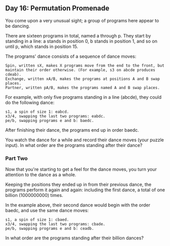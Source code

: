 ## Day 16: Permutation Promenade

You come upon a very unusual sight; a group of programs here appear to be dancing.

There are sixteen programs in total, named a through p. They start by standing in a line: a stands in position 0, b stands in position 1, and so on until p, which stands in position 15.

The programs' dance consists of a sequence of dance moves:

    Spin, written sX, makes X programs move from the end to the front, but maintain their order otherwise. (For example, s3 on abcde produces cdeab).
    Exchange, written xA/B, makes the programs at positions A and B swap places.
    Partner, written pA/B, makes the programs named A and B swap places.

For example, with only five programs standing in a line (abcde), they could do the following dance:

    s1, a spin of size 1: eabcd.
    x3/4, swapping the last two programs: eabdc.
    pe/b, swapping programs e and b: baedc.

After finishing their dance, the programs end up in order baedc.

You watch the dance for a while and record their dance moves (your puzzle input). In what order are the programs standing after their dance?

### Part Two

Now that you're starting to get a feel for the dance moves, you turn your attention to the dance as a whole.

Keeping the positions they ended up in from their previous dance, the programs perform it again and again: including the first dance, a total of one billion (1000000000) times.

In the example above, their second dance would begin with the order baedc, and use the same dance moves:

    s1, a spin of size 1: cbaed.
    x3/4, swapping the last two programs: cbade.
    pe/b, swapping programs e and b: ceadb.

In what order are the programs standing after their billion dances?
